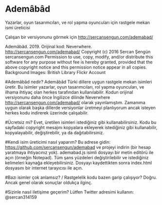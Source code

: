 # Ademâbâd
Yazarlar, oyun tasarımcıları, ve rol yapma oyuncuları için rastgele mekan ismi üreticisi

Çalışan bir versiyonunu görmek için http://sercansengun.com/ademabad/

Ademâbâd. 2019. Orijinal kod:
Neverwhere. http://sercansengun.com/ademabad/ Copyright (c) 2016 Sercan Şengün sercansengun.com
Permission to use, copy, modify, and/or distribute this software for any purpose without fee is hereby granted, provided that the above copyright notice and this permission notice appear in all copies.
Background Images: British Library Flickr Account

#Ademâbâd nedir?
Ademâbâd Türki dillere uygun rastgele mekan isimleri üretir. Bu isimler yazarlar, oyun tasarımcıları, rol yapma oyuncuları, ve ilhama ihtiyaç olan herkes tarafından kullanılabilir. Kodun orijinal versiyonunu daha önce İngilizce dilinde Neverwhere http://sercansengun.com/ademabad/ olarak yayınlamıştım. Zamanıma uygun olarak başka dillerde versiyonlar üretmeyi planlıyorum ancak isteyen herkes kodu indirerek üzerinde çalışabilir.

#Ücretsiz mi?
Evet, üretilen isimleri istediğiniz gibi kullanabilirsiniz. Kodu bu sayfadaki copyright mesajını kopyalara ekleyerek istediğiniz gibi kullanabilir, kopyalayabilir, değiştirebilir, ya da dağıtabilirsiniz.

#Kendi isim üreticimi nasıl yaparım?
Bu adrese gidin: https://github.com/sercansengun/ademabad ve projeyi indirin (bir hesap yaratmaya ihtiyacınız yok). ademabad.js isimli dosyayı bir metin editörü ile açın (örneğin Notepad). Tüm şans yüzdeleri değiştirilebilir ve istediğiniz kelimeleri kaynağa ekleyebilirsiniz. Dosyayı kaydettikten sonra index.html dosyasını bir internet tarayıcısı ile açın.

#Bazı isimler çok anlamsız? / Rastgelelik kodu bazen garip çalışıyor?
Doğru. Ancak genel olarak sonuçlar oldukça ilginç.

#Sizinle nasıl iletişime geçerim?
Lütfen Twitter adresimi kullanın: @sercan314159
